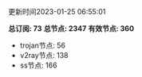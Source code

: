 更新时间2023-01-25 06:55:01

**总订阅: 73**
**总节点: 2347**
**有效节点: 360**
- trojan节点: 56
- v2ray节点: 138
- ss节点: 166
